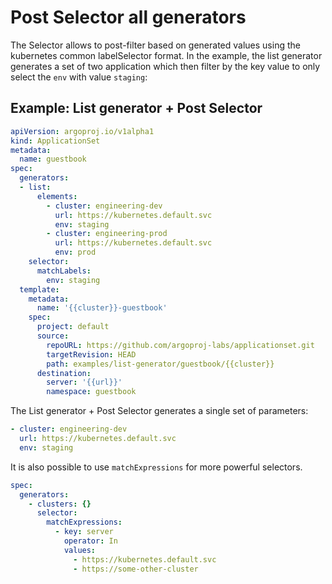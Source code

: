 # Post Selector all generators

The Selector allows to post-filter based on generated values using the kubernetes common labelSelector format. In the example, the list generator generates a set of two application which then filter by the key value to only select the `env` with value `staging`:

## Example: List generator + Post Selector
```yaml
apiVersion: argoproj.io/v1alpha1
kind: ApplicationSet
metadata:
  name: guestbook
spec:
  generators:
  - list:
      elements:
        - cluster: engineering-dev
          url: https://kubernetes.default.svc
          env: staging
        - cluster: engineering-prod
          url: https://kubernetes.default.svc
          env: prod
    selector:
      matchLabels:
        env: staging
  template:
    metadata:
      name: '{{cluster}}-guestbook'
    spec:
      project: default
      source:
        repoURL: https://github.com/argoproj-labs/applicationset.git
        targetRevision: HEAD
        path: examples/list-generator/guestbook/{{cluster}}
      destination:
        server: '{{url}}'
        namespace: guestbook
```

The List generator + Post Selector generates a single set of parameters:

```yaml
- cluster: engineering-dev
  url: https://kubernetes.default.svc
  env: staging
```

It is also possible to use `matchExpressions` for more powerful selectors.

```yaml
spec:
  generators:
    - clusters: {}
      selector:
        matchExpressions:
          - key: server
            operator: In
            values:
              - https://kubernetes.default.svc
              - https://some-other-cluster
```
